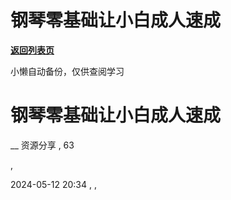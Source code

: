 # 钢琴零基础让小白成人速成

[**返回列表页**](/gzh/懒人手册)

小懒自动备份，仅供查阅学习

# 钢琴零基础让小白成人速成

__ 资源分享 , 63

,

2024-05-12 20:34 , ,

